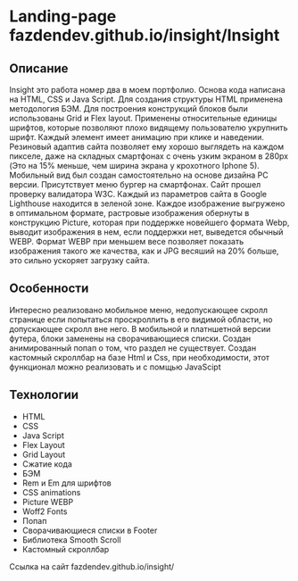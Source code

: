 # Landing-page fazdendev.github.io/insight/Insight

## Описание

Insight это работа номер два в моем портфолио.
Основа кода написана на HTML, CSS и Java Script. Для создания структуры HTML применена методология БЭМ. Для построения конструкций блоков были использованы Grid и Flex layout. Применены относительные единицы шрифтов, которые позволяют плохо видящему пользователю укрупнить шрифт. Каждый элемент имеет анимацию при клике и наведении.
Резиновый адаптив сайта позволяет ему хорошо выглядеть на каждом пикселе, даже на складных смартфонах с очень узким экраном в 280px (Это на 15% меньше, чем ширина экрана у крохотного Iphone 5). Мобильный вид был создан самостоятельно на основе дизайна PC версии. Присутствует меню бургер на смартфонах.
Сайт прошел проверку валидатора W3C. Каждый из параметров сайта в Google Lighthouse находится в зеленой зоне. 
Каждое изображение выгружено в оптимальном формате, растровые изображения обернуты в конструкцию Picture, которая при поддержке новейшего формата Webp, выводит изображения в нем, если поддержки нет, выведется обычный WEBP. Формат WEBP при меньшем весе позволяет показать изображения такого же качества, как и JPG весяший на 20% больше, это сильно ускоряет загрузку сайта.

## Особенности

Интересно реализовано мобильное меню, недопускающее скролл странице если попытаться проскроллить в его видимой области, но допускающее скролл вне него.
В мобильной и платншетной версии футера, блоки заменены на сворачивающиеся списки. 
Создан анимированный попап о том, что раздел не существует.
Создан кастомный скроллбар на базе Html и Css, при необходимости, этот функционал можно реализовать и с помщью JavaScipt


## Технологии

- HTML
- CSS
- Java Script
- Flex Layout
- Grid Layout
- Сжатие кода
- БЭМ
- Rem и Em для шрифтов
- CSS animations
- Picture WEBP
- Woff2 Fonts
- Попап
- Сворачивающиеся списки в Footer
- Библиотека Smooth Scroll
- Кастомный скроллбар

Ссылка на сайт fazdendev.github.io/insight/
